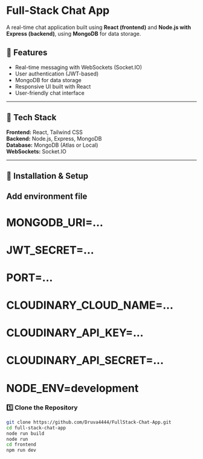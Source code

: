 # Full-Stack Chat App

A real-time chat application built using **React (frontend)** and **Node.js with Express (backend)**, using **MongoDB** for data storage.

## 🚀 Features
- Real-time messaging with WebSockets (Socket.IO)
- User authentication (JWT-based)
- MongoDB for data storage
- Responsive UI built with React
- User-friendly chat interface

---

## 📌 Tech Stack
**Frontend:** React, Tailwind CSS  
**Backend:** Node.js, Express, MongoDB  
**Database:** MongoDB (Atlas or Local)  
**WebSockets:** Socket.IO  

---

## 🔧 Installation & Setup  
## Add environment file 
# MONGODB_URI=...
# JWT_SECRET=...
# PORT=...
# CLOUDINARY_CLOUD_NAME=...
# CLOUDINARY_API_KEY=...
# CLOUDINARY_API_SECRET=...
# NODE_ENV=development
### **1️⃣ Clone the Repository**
```sh
git clone https://github.com/Druva4444/FullStack-Chat-App.git
cd full-stack-chat-app
node run build
node run
cd frontend
npm run dev
